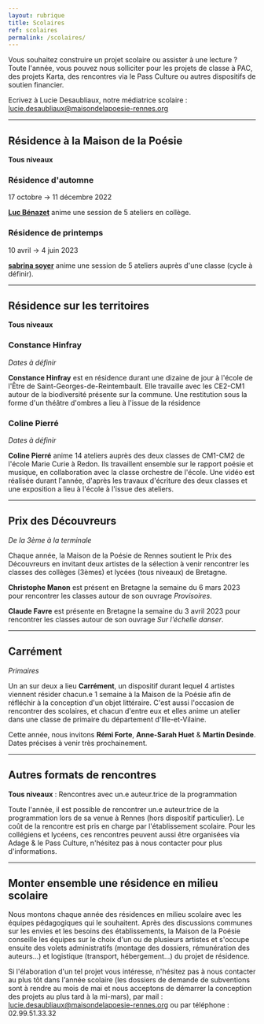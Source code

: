 ```yaml
---
layout: rubrique
title: Scolaires
ref: scolaires
permalink: /scolaires/
---
```

Vous souhaitez construire un projet scolaire ou assister à une lecture ? Toute l'année, vous pouvez nous solliciter pour les projets de classe à PAC, des projets Karta, des rencontres via le Pass Culture ou autres dispositifs de soutien financier.

Ecrivez à Lucie Desaubliaux, notre médiatrice scolaire : lucie.desaubliaux@maisondelapoesie-rennes.org

- - -

## Résidence à la Maison de la Poésie

**Tous niveaux**

### Résidence d'automne

17 octobre → 11 décembre 2022

**[Luc Bénazet](/residence/2022/07/06/r-sidence-dautomne.html)** anime une session de 5 ateliers en collège.

### Résidence de printemps

10 avril → 4 juin 2023

**[sabrina soyer](/residence/2022/09/03/r-sidence-de-printemps.html)** anime une session de 5 ateliers auprès d'une classe (cycle à définir).

- - -

## Résidence sur les territoires

**Tous niveaux**

### Constance Hinfray

*Dates à définir*

**Constance Hinfray** est en résidence durant une dizaine de jour à l'école de l'Être de Saint-Georges-de-Reintembault. Elle travaille avec les CE2-CM1 autour de la biodiversité présente sur la commune. Une restitution sous la forme d'un théâtre d'ombres a lieu à l'issue de la résidence

### Coline Pierré

*Dates à définir*

**Coline Pierré** anime 14 ateliers auprès des deux classes de CM1-CM2 de l'école Marie Curie à Redon. Ils travaillent ensemble sur le rapport poésie et musique, en collaboration avec la classe orchestre de l'école. Une vidéo est réalisée durant l'année, d'après les travaux d'écriture des deux classes et une exposition a lieu à l'école à l'issue des ateliers.

- - -

## Prix des Découvreurs

*De la 3ème à la terminale*

Chaque année, la Maison de la Poésie de Rennes soutient le Prix des Découvreurs en invitant deux artistes de la sélection à venir rencontrer les classes des collèges (3èmes) et lycées (tous niveaux) de Bretagne.

**Christophe Manon** est présent en Bretagne la semaine du 6 mars 2023 pour rencontrer les classes autour de son ouvrage *Provisoires*.

**Claude Favre** est présente en Bretagne la semaine du 3 avril 2023 pour rencontrer les classes autour de son ouvrage *Sur l'échelle danser*.

- - -

## Carrément

*Primaires*

Un an sur deux a lieu **Carrément**, un dispositif durant lequel 4 artistes viennent résider chacun.e 1 semaine à la Maison de la Poésie afin de réfléchir à la conception d'un objet littéraire. C'est aussi l'occasion de rencontrer des scolaires, et chacun d'entre eux et elles anime un atelier dans une classe de primaire du département d'Ille-et-Vilaine.

Cette année, nous invitons **Rémi Forte**, **Anne-Sarah Huet** & **Martin Desinde**. Dates précises à venir très prochainement.

- - -

## Autres formats de rencontres

**Tous niveaux** : Rencontres avec un.e auteur.trice de la programmation

Toute l'année, il est possible de rencontrer un.e auteur.trice de la programmation lors de sa venue à Rennes (hors dispositif particulier). Le coût de la rencontre est pris en charge par l'établissement scolaire. Pour les collégiens et lycéens, ces rencontres peuvent aussi être organisées via Adage & le Pass Culture, n'hésitez pas à nous contacter pour plus d'informations.

---
## Monter ensemble une résidence en milieu scolaire

Nous montons chaque année des résidences en milieu scolaire avec les équipes pédagogiques qui le souhaitent. Après des discussions communes sur les envies et les besoins des établissements, la Maison de la Poésie conseille les équipes sur le choix d'un ou de plusieurs artistes et s'occupe ensuite des volets administratifs (montage des dossiers, rémunération des auteurs...) et logistique (transport, hébergement...) du projet de résidence. 

Si l'élaboration d'un tel projet vous intéresse, n'hésitez pas à nous contacter au plus tôt dans l'année scolaire (les dossiers de demande de subventions sont à rendre au mois de mai et nous acceptons de démarrer la conception des projets au plus tard à la mi-mars), par mail : lucie.desaubliaux@maisondelapoesie-rennes.org ou par téléphone : 02.99.51.33.32